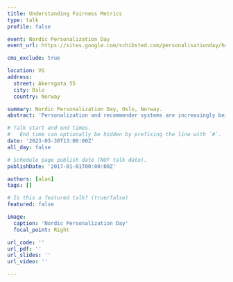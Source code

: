 ```yaml
---
title: Understanding Fairness Metrics
type: talk
profile: false

event: Nordic Personalization Day
event_url: https://sites.google.com/schibsted.com/personalisationday/home

cms_exclude: true

location: VG
address:
  street: Akersgata 55
  city: Oslo
  country: Norway

summary: Nordic Personalization Day, Oslo, Norway.
abstract: 'Personalization and recommender systems are increasingly being evaluated using a plethod fairness metrics. In this talk, I discuss a number of commonly used fairness metrics and present insights into how users understand fairness in a personalization scenario.'

# Talk start and end times.
#   End time can optionally be hidden by prefixing the line with `#`.
date: '2023-03-30T13:00:00Z'
all_day: false

# Schedule page publish date (NOT talk date).
publishDate: '2017-01-01T00:00:00Z'

authors: [alan]
tags: []

# Is this a featured talk? (true/false)
featured: false

image:
  caption: 'Nordic Personalization Day'
  focal_point: Right

url_code: ''
url_pdf: ''
url_slides: ''
url_video: ''

---
```

